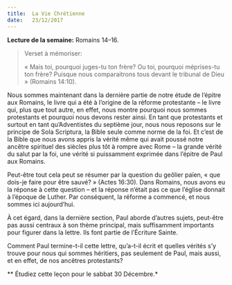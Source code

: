 ```yaml
---
title:  La Vie Chrétienne
date:   23/12/2017
---
```


**Lecture de la semaine:** Romains 14–16.

><p>Verset à mémoriser:</p>
>« Mais toi, pourquoi juges-tu ton frère? Ou toi, pourquoi méprises-tu ton frère? Puisque nous comparaitrons tous devant le tribunal de Dieu » (Romains 14:10). 

Nous sommes maintenant dans la dernière partie de notre étude de l’épitre aux Romains, le livre qui a été à l’origine de la réforme protestante – le livre qui, plus que tout autre, en effet, nous montre pourquoi nous sommes protestants et pourquoi nous devons rester ainsi. En tant que protestants et surtout en tant qu’Adventistes du septième jour, nous nous reposons sur le principe de Sola Scriptura, la Bible seule comme norme de la foi. Et c’est de la Bible que nous avons appris la vérité même qui avait poussé notre ancêtre spirituel des siècles plus tôt à rompre avec Rome – la grande vérité du salut par la foi, une vérité si puissamment exprimée dans l’épitre de Paul aux Romains. 

Peut-être tout cela peut se résumer par la question du geôlier païen, « que dois-je faire pour être sauvé? » (Actes 16:30). Dans Romains, nous avons eu la réponse à cette question – et la réponse n’était pas ce que l’église donnait à l’époque de Luther. Par conséquent, la réforme a commencé, et nous sommes ici aujourd’hui. 

À cet égard, dans la dernière section, Paul aborde d’autres sujets, peut-être pas aussi centraux à son thème principal, mais suffisamment importants pour figurer dans la lettre. Ils font partie de l’Écriture Sainte. 

Comment Paul termine-t-il cette lettre, qu’a-t-il écrit et quelles vérités s’y trouve pour nous qui sommes héritiers, pas seulement de Paul, mais aussi, et en effet, de nos ancêtres protestants? 

** Étudiez cette leçon pour le sabbat 30 Décembre.*